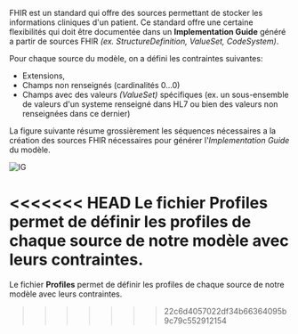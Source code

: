 FHIR est un standard qui offre des sources permettant de stocker les informations cliniques d'un patient. Ce standard offre une certaine flexibilités qui doit être documentée dans un **Implementation Guide** généré a partir de sources FHIR _(ex. StructureDefinition, ValueSet, CodeSystem)_.

Pour chaque source du modèle, on a défini les contraintes suivantes:
- Extensions,
- Champs non renseignés (cardinalités 0...0)
- Champs avec des valeurs *(ValueSet)* spécifiques (ex. un sous-ensemble de valeurs d'un systeme renseigné dans HL7 ou bien des valeurs non renseignées dans ce dernier)

La figure suivante résume grossièrement les séquences nécessaires a la création des sources FHIR nécessaires pour générer l'_Implementation Guide_ du modèle.

![IG](https://user-images.githubusercontent.com/12585875/88959280-bc440a80-d26f-11ea-932d-2f5fde8e611e.png)


<<<<<<< HEAD
Le fichier **Profiles** permet de définir les profiles de chaque source de notre modèle avec leurs contraintes.
=======
Le fichier **Profiles** permet de définir les profiles de chaque source de notre modèle avec leurs contraintes.
>>>>>>> 22c6d4057022df34b66364095b9c79c552912154
